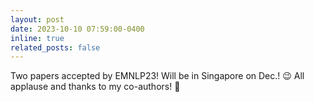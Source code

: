 ```yaml
---
layout: post
date: 2023-10-10 07:59:00-0400
inline: true
related_posts: false
---
```

Two papers accepted by EMNLP23! Will be in Singapore on Dec.! :wink: All applause and thanks to my co-authors! :clap:

